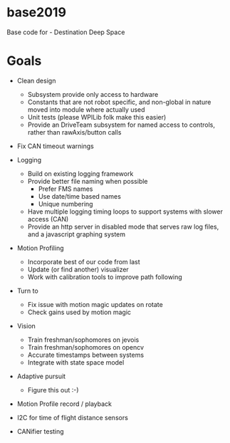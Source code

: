 # base2019
Base code for - Destination Deep Space

# Goals

* Clean design
  * Subsystem provide only access to hardware
  * Constants that are not robot specific, and non-global in nature moved into module where actually used
  * Unit tests (please WPILib folk make this easier)
  * Provide an DriveTeam subsystem for named access to controls, rather than rawAxis/button calls
  
* Fix CAN timeout warnings 

* Logging
  * Build on existing logging framework
  * Provide better file naming when possible
    * Prefer FMS names
    * Use date/time based names
    * Unique numbering
  * Have multiple logging timing loops to support systems with slower access (CAN)
  * Provide an http server in disabled mode that serves raw log files, and a javascript graphing system
  
* Motion Profiling
  * Incorporate best of our code from last
  * Update (or find another) visualizer
  * Work with calibration tools to improve path following
  
* Turn to 
  * Fix issue with motion magic updates on rotate
  * Check gains used by motion magic
  
* Vision
  * Train freshman/sophomores on jevois
  * Train freshman/sophomores on opencv
  * Accurate timestamps between systems
  * Integrate with state space model
  
* Adaptive pursuit
  * Figure this out :-)
  
* Motion Profile record / playback

* I2C for time of flight distance sensors

* CANifier testing

